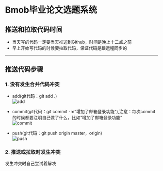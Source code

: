 # Bmob毕业论文选题系统
## 推送和拉取代码时间
* 当天写的代码一定要当天推送到Github，时间是晚上十二点之前
* 早上开始写代码的时候要拉取代码，保证代码是跟远程同步的
***
## 推送代码步骤
### 1. 没有发生合并代码冲突
* add(git代码：git add .)</br>
![add](https://user-images.githubusercontent.com/72325667/176986255-09262d6c-f22d-44a7-9233-1286c17628d7.png)

* commit(git代码：git commit -m"增加了邮箱登录功能"),注意：每次commit的时候都要注明自己做了什么，比如“增加了邮箱登录功能”</br>
![commit](https://user-images.githubusercontent.com/72325667/176986294-9104c596-2e15-4727-8a17-1cb65f512ac5.png)

* push(git代码：git push origin master，origin)</br>
![push](https://user-images.githubusercontent.com/72325667/176986302-96139519-479c-45d4-bae0-1b4272cb380e.png)

### 2. 推送或拉取时发生冲突
  发生冲突时自己尝试着解决
 
 
